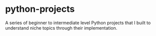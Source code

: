 # python-projects
A series of beginner to intermediate level Python projects that I built to understand niche topics through their implementation. 
